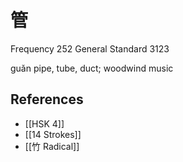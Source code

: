 # 管
Frequency 252
General Standard 3123

guǎn
pipe, tube, duct; woodwind music

## References
- [[HSK 4]]
- [[14 Strokes]]
- [[竹 Radical]]